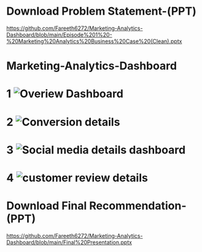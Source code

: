 # Download Problem Statement-(PPT)
https://github.com/Fareeth6272/Marketing-Analytics-Dashboard/blob/main/Episode%201%20-%20Marketing%20Analytics%20Business%20Case%20(Clean).pptx
# Marketing-Analytics-Dashboard
 # 1 ![Overiew Dashboard](https://github.com/user-attachments/assets/9c055d77-942f-40e2-8580-d10b5e1f1395)
# 2 ![Conversion details ](https://github.com/user-attachments/assets/e05be614-0f66-4026-b14e-625b1608bb0e)
# 3 ![Social media details dashboard](https://github.com/user-attachments/assets/945f4d97-d467-4898-b4e8-5840cb748236)
 # 4 ![customer review details](https://github.com/user-attachments/assets/d0019105-062f-46f8-9e26-c86b72e8f0be)

# Download Final Recommendation-(PPT)
https://github.com/Fareeth6272/Marketing-Analytics-Dashboard/blob/main/Final%20Presentation.pptx



